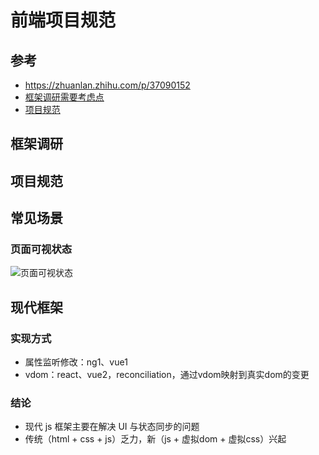 # 前端项目规范

## 参考
 - https://zhuanlan.zhihu.com/p/37090152
 - [框架调研需要考虑点](https://segmentfault.com/a/1190000016504733)
 - [项目规范](https://github.com/elsewhencode/project-guidelines/blob/master/README-zh.md)

## 框架调研

## 项目规范

## 常见场景

### 页面可视状态
![页面可视状态](页面可视状态.jpeg)

## 现代框架

### 实现方式
- 属性监听修改：ng1、vue1
- vdom：react、vue2，reconciliation，通过vdom映射到真实dom的变更

### 结论
- 现代 js 框架主要在解决 UI 与状态同步的问题
- 传统（html + css + js）乏力，新（js + 虚拟dom + 虚拟css）兴起